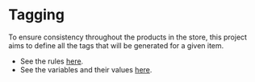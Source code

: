 # Tagging

To ensure consistency throughout the products in the store, this project aims to define all the tags that will be generated for a given item. 

- See the rules [here](files/schema.txt).
- See the variables and their values [here](src/FormOptions.js).
